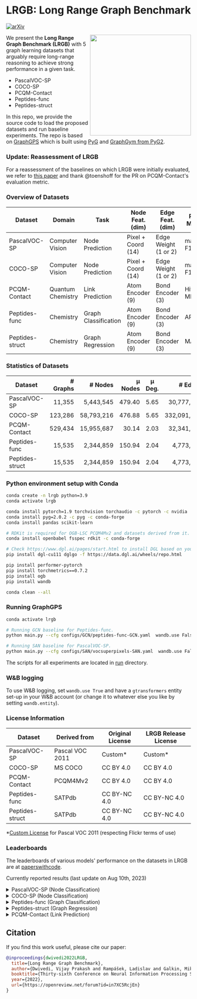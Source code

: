 # LRGB: Long Range Graph Benchmark

[![arXiv](https://img.shields.io/badge/arXiv-2206.08164-b31b1b.svg)](https://arxiv.org/abs/2206.08164)

<img src="https://i.imgur.com/2LKoGbu.png" align="right" width="275"/>

We present the **Long Range Graph Benchmark (LRGB)** with 5 graph learning datasets that arguably require
long-range reasoning to achieve strong performance in a given task. 
- PascalVOC-SP
- COCO-SP
- PCQM-Contact 
- Peptides-func
- Peptides-struct 

In this repo, we provide the source code to load the proposed datasets and run baseline experiments. 
The repo is based on [GraphGPS](https://github.com/rampasek/GraphGPS) which is built using [PyG](https://www.pyg.org/) and [GraphGym from PyG2](https://pytorch-geometric.readthedocs.io/en/2.0.0/notes/graphgym.html).


### Update: Reassessment of LRGB

For a reassessment of the baselines on which LRGB were initially evaluated, we refer to [this paper](https://arxiv.org/abs/2309.00367) and thank @toenshoff for the PR on PCQM-Contact's evaluation metric.


### Overview of Datasets

|  Dataset | Domain  |  Task | Node Feat. (dim)  | Edge Feat. (dim) | Perf. Metric | 
|---|---|---|---|---|---|
| PascalVOC-SP| Computer Vision | Node Prediction | Pixel + Coord (14) | Edge Weight (1 or 2) | macro F1 |
| COCO-SP | Computer Vision | Node Prediction | Pixel + Coord (14) | Edge Weight (1 or 2) | macro F1 |
| PCQM-Contact | Quantum Chemistry | Link Prediction | Atom Encoder (9) | Bond Encoder (3) | Hits@K, MRR
| Peptides-func | Chemistry | Graph Classification | Atom Encoder (9) | Bond Encoder (3) | AP
| Peptides-struct | Chemistry | Graph Regression | Atom Encoder (9) | Bond Encoder (3) | MAE |


### Statistics of Datasets

|  Dataset | # Graphs  |  # Nodes | μ Nodes  | μ Deg. | # Edges | μ Edges | μ Short. Path | μ Diameter 
|---|---:|---:|---:|:---:|---:|---:|---:|---:|
| PascalVOC-SP| 11,355 | 5,443,545 | 479.40 | 5.65 | 30,777,444 | 2,710.48 | 10.74±0.51 | 27.62±2.13 |
| COCO-SP | 123,286 | 58,793,216 | 476.88 | 5.65 | 332,091,902 | 2,693.67 | 10.66±0.55 | 27.39±2.14 |
| PCQM-Contact | 529,434 | 15,955,687 | 30.14 | 2.03 | 32,341,644 | 61.09 |4.63±0.63 | 9.86±1.79 |
| Peptides-func | 15,535 | 2,344,859 | 150.94 | 2.04 | 4,773,974 | 307.30 | 20.89±9.79 | 56.99±28.72 |
| Peptides-struct | 15,535 | 2,344,859 | 150.94 | 2.04 | 4,773,974 | 307.30 | 20.89±9.79 | 56.99±28.72 |


### Python environment setup with Conda

```bash
conda create -n lrgb python=3.9
conda activate lrgb

conda install pytorch=1.9 torchvision torchaudio -c pytorch -c nvidia
conda install pyg=2.0.2 -c pyg -c conda-forge
conda install pandas scikit-learn

# RDKit is required for OGB-LSC PCQM4Mv2 and datasets derived from it.  
conda install openbabel fsspec rdkit -c conda-forge

# Check https://www.dgl.ai/pages/start.html to install DGL based on your CUDA requirements
pip install dgl-cu111 dglgo -f https://data.dgl.ai/wheels/repo.html

pip install performer-pytorch
pip install torchmetrics==0.7.2
pip install ogb
pip install wandb

conda clean --all
```

### Running GraphGPS
```bash
conda activate lrgb

# Running GCN baseline for Peptides-func.
python main.py --cfg configs/GCN/peptides-func-GCN.yaml  wandb.use False

# Running SAN baseline for PascalVOC-SP.
python main.py --cfg configs/SAN/vocsuperpixels-SAN.yaml  wandb.use False

```

The scripts for all experiments are located in [run](./run) directory.

### W&B logging
To use W&B logging, set `wandb.use True` and have a `gtransformers` entity set-up in your W&B account (or change it to whatever else you like by setting `wandb.entity`). 

<!-- ### Datasets Links

Following is a list of direct URL links of the proposed datasets that are used in the respective files in the [graphgps/loader/dataset](graphgps/loader/dataset) directory. Note that the links below are just for information and there is no need to manually download these source files. The files are automatically downloaded in the corresponding files in the [graphgps/loader/dataset](graphgps/loader/dataset) directory.

1. PascalVOC-SP: [link](https://www.dropbox.com/s/8x722ai272wqwl4/voc_superpixels_edge_wt_region_boundary.zip?dl=0)  
2. COCO-SP: [link](https://www.dropbox.com/s/r6ihg1f4pmyjjy0/coco_superpixels_edge_wt_region_boundary.zip?dl=0)  
3. PCQM-Contact: [link](https://datasets-public-research.s3.us-east-2.amazonaws.com/PCQM4M/pcqm4m-contact.tsv.gz)  
4. Peptides-func: [link](https://www.dropbox.com/s/ol2v01usvaxbsr8/peptide_multi_class_dataset.csv.gz?dl=0)  
5. Peptides-struct: [link](https://www.dropbox.com/s/464u3303eu2u4zp/peptide_structure_dataset.csv.gz?dl=0)   -->

### License Information

|  Dataset | Derived from  |  Original License | LRGB Release License  |
|---|---|---|---|
| PascalVOC-SP| Pascal VOC 2011 | Custom* | Custom* |
| COCO-SP | MS COCO | CC BY 4.0 | CC BY 4.0 |
| PCQM-Contact | PCQM4Mv2 | CC BY 4.0 | CC BY 4.0 |
| Peptides-func | SATPdb | CC BY-NC 4.0 | CC BY-NC 4.0 |
| Peptides-struct | SATPdb | CC BY-NC 4.0 | CC BY-NC 4.0 |


*[Custom License](http://host.robots.ox.ac.uk/pascal/VOC/voc2011/index.html) for Pascal VOC 2011 (respecting Flickr terms of use)

### Leaderboards
The leaderboards of various models' performance on the datasets in LRGB are at [paperswithcode](https://paperswithcode.com/dataset/pascalvoc-sp).

Currently reported results (last update on Aug 10th, 2023)

<details>
  <summary> PascalVOC-SP (Node Classification) </summary>

  | Model | Test F1 (higher is better) | Reference | #params |
  | --- | --- | --- | --- |
  | Exphormer | 0.3975±0.0037 | [Shirzad, Velingker, Venkatachalam, et al, ICML 2023](https://openreview.net/forum?id=3Ge74dgjjU) | 509k |
  | GraphGPS | 0.3748±0.0109 | [Rampášek et al, NeurIPS 2022](https://openreview.net/forum?id=lMMaNf6oxKM) | 510k |
  | Cache-GNN+LapPE | 0.3462±0.0085 | [Ma et al, KDD 2023](https://dl.acm.org/doi/10.1145/3580305.3599260) | 500k | 
  | DRew-GatedGCN+LapPE | 0.3314±0.0024 | [Gutteridge et al, ICML 2023](https://openreview.net/forum?id=WEgjbJ6IDN) | 502k |
  | SAN+LapPE | 0.3230±0.0039 | [Dwivedi et al, NeurIPS 2022](https://arxiv.org/abs/2206.08164) | 531k |
  | SAN+RWSE | 0.3216±0.0027 | [Dwivedi et al, NeurIPS 2022](https://arxiv.org/abs/2206.08164) | 468k |
  | GatedGCN+LapPE+virtual node | 0.3103±0.0068 | [Cai et al, ICML 2023](https://openreview.net/forum?id=1EuHYKFPgA) | 502k |
  | GatedGCN | 0.2873±0.0219 | [Dwivedi et al, NeurIPS 2022](https://arxiv.org/abs/2206.08164) | 502k |
  | GatedGCN+LapPE | 0.2860±0.0085 | [Dwivedi et al, NeurIPS 2022](https://arxiv.org/abs/2206.08164) | 502k |
  | Transformer+LapPE | 0.2694±0.0098 | [Dwivedi et al, NeurIPS 2022](https://arxiv.org/abs/2206.08164) | 501k |
  | GCNII | 0.1698±0.0080 | [Dwivedi et al, NeurIPS 2022](https://arxiv.org/abs/2206.08164) | 492k |
  | GCN | 0.1268±0.0060 | [Dwivedi et al, NeurIPS 2022](https://arxiv.org/abs/2206.08164) | 496k |
  | GINE | 0.1265±0.0076 | [Dwivedi et al, NeurIPS 2022](https://arxiv.org/abs/2206.08164) | 505k |

</details>

<details>
  <summary> COCO-SP (Node Classification) </summary>

  | Model | Test F1 (higher is better) | Reference | #params |
  | --- | --- | --- | --- |
  | Exphormer | 0.3455±0.0009 | [Shirzad, Velingker, Venkatachalam, et al, ICML 2023](https://openreview.net/forum?id=3Ge74dgjjU) | 499k |
  | GraphGPS | 0.3412±0.0044 | [Rampášek et al, NeurIPS 2022](https://openreview.net/forum?id=lMMaNf6oxKM) | 516k |
  | Cache-GNN+LapPE | 0.2793±0.0033 | [Ma et al, KDD 2023](https://dl.acm.org/doi/10.1145/3580305.3599260) | 500k | 
  | GatedGCN | 0.2641±0.0045 | [Dwivedi et al, NeurIPS 2022](https://arxiv.org/abs/2206.08164) | 509k |
  | Transformer+LapPE | 0.2618±0.0031 | [Dwivedi et al, NeurIPS 2022](https://arxiv.org/abs/2206.08164) | 508k |
  | SAN+LapPE | 0.2592±0.0158 | [Dwivedi et al, NeurIPS 2022](https://arxiv.org/abs/2206.08164) | 536k |
  | GatedGCN+LapPE | 0.2574±0.0034 | [Dwivedi et al, NeurIPS 2022](https://arxiv.org/abs/2206.08164) | 509k |
  | SAN+RWSE | 0.2434±0.0156 | [Dwivedi et al, NeurIPS 2022](https://arxiv.org/abs/2206.08164) | 474k |
  | GCNII | 0.1404±0.0011 | [Dwivedi et al, NeurIPS 2022](https://arxiv.org/abs/2206.08164) | 505k |
  | GINE | 0.1339±0.0044 | [Dwivedi et al, NeurIPS 2022](https://arxiv.org/abs/2206.08164) | 515k |
  | GCN | 0.0841±0.0010 | [Dwivedi et al, NeurIPS 2022](https://arxiv.org/abs/2206.08164) | 509k |

</details>

<details>
  <summary> Peptides-func (Graph Classification) </summary>

  | Model | Test AP (higher is better) | Reference | #params |
  | --- | --- | --- | --- |
  | DRew-GCN+LapPE | 0.7150±0.0044 | [Gutteridge et al, ICML 2023](https://openreview.net/forum?id=WEgjbJ6IDN) | 502k |
  | GRIT | 0.6988±0.0082 | [Ma, Lin, et al, ICML 2023](https://openreview.net/forum?id=HjMdlNgybR) | 443k |
  | GraphMLP-Mixer | 0.6970±0.0080 | [He et al, ICML 2023](https://openreview.net/forum?id=l7yTbEWuOQ) | 397k |
  | Graph ViT | 0.6942±0.0075 | [He et al, ICML 2023](https://openreview.net/forum?id=l7yTbEWuOQ) | 692k |
  | MGT+WavePE | 0.6817±0.0064 | [Ngo, Hy, et al, 2023](https://arxiv.org/abs/2302.08647) | 499k |
  | PathNN | 0.6816±0.0026 | [Michel, Nikolentzos et al, ICML 2023](https://openreview.net/forum?id=5Purw053IP) | 510k |
  | GatedGCN+RWSE+virtual node | 0.6685±0.0062 | [Cai et al, ICML 2023](https://openreview.net/forum?id=1EuHYKFPgA) | 506k |
  | Cache-GNN+LapPE | 0.6671±0.0056 | [Ma et al, KDD 2023](https://dl.acm.org/doi/10.1145/3580305.3599260) | 500k | 
  | Graph Diffuser | 0.6651±0.0010 | [Glickman & Yahav, 2023](https://arxiv.org/abs/2303.00613) | 509k |
  | CIN++ | 0.6569±0.0117 | [Giusti et al, 2023](https://arxiv.org/abs/2306.03561) | ~500k |
  | GraphGPS | 0.6535±0.0041 | [Rampášek et al, NeurIPS 2022](https://openreview.net/forum?id=lMMaNf6oxKM) | 504k |
  | Exphormer | 0.6527±0.0043 | [Shirzad, Velingker, Venkatachalam, et al, ICML 2023](https://openreview.net/forum?id=3Ge74dgjjU) | 446k |
  | SAN+RWSE | 0.6439±0.0075 | [Dwivedi et al, NeurIPS 2022](https://arxiv.org/abs/2206.08164) | 500k |
  | SAN+LapPE | 0.6384±0.0121 | [Dwivedi et al, NeurIPS 2022](https://arxiv.org/abs/2206.08164) | 493k |
  | Transformer+LapPE | 0.6326±0.0126 | [Dwivedi et al, NeurIPS 2022](https://arxiv.org/abs/2206.08164) | 488k |
  | GatedGCN+RWSE | 0.6069±0.0035 | [Dwivedi et al, NeurIPS 2022](https://arxiv.org/abs/2206.08164) | 506k |
  | GCN | 0.5930±0.0023 | [Dwivedi et al, NeurIPS 2022](https://arxiv.org/abs/2206.08164) | 508k |
  | GatedGCN | 0.5864±0.0077 | [Dwivedi et al, NeurIPS 2022](https://arxiv.org/abs/2206.08164) | 509k |
  | GCNII | 0.5543±0.0078 | [Dwivedi et al, NeurIPS 2022](https://arxiv.org/abs/2206.08164) | 505k |
  | GINE | 0.5498±0.0079 | [Dwivedi et al, NeurIPS 2022](https://arxiv.org/abs/2206.08164) | 476k |

</details>

<details>
  <summary> Peptides-struct (Graph Regression) </summary>

  | Model | Test MAE (lower is better) | Reference | #params |
  | --- | --- | --- | --- |
  | Cache-GNN+LapPE | 0.2358±0.0013 | [Ma et al, KDD 2023](https://dl.acm.org/doi/10.1145/3580305.3599260) | 500k | 
  | Graph ViT | 0.2449±0.0016 | [He et al, ICML 2023](https://openreview.net/forum?id=l7yTbEWuOQ) | 561k |
  | MGT+WavePE | 0.2453±0.0025 | [Ngo, Hy, et al, 2023](https://arxiv.org/abs/2302.08647) | 499k |
  | GRIT | 0.2460±0.0012 | [Ma, Lin, et al, ICML 2023](https://openreview.net/forum?id=HjMdlNgybR) | 439k |
  | Graph Diffuser | 0.2461±0.0010 | [Glickman & Yahav, 2023](https://arxiv.org/abs/2303.00613) | 509k |
  | Exphormer | 0.2481±0.0007 | [Shirzad, Velingker, Venkatachalam, et al, ICML 2023](https://openreview.net/forum?id=3Ge74dgjjU) | 426k |
  | GCN+virtual node | 0.2488±0.0021 | [Cai et al, ICML 2023](https://openreview.net/forum?id=1EuHYKFPgA) | 508k |
  | Graph MLP-Mixer | 0.2494±0.0007 | [He et al, ICML 2023](https://openreview.net/forum?id=l7yTbEWuOQ) | 397k |
  | GraphGPS | 0.2500±0.0005 | [Rampášek et al, NeurIPS 2022](https://openreview.net/forum?id=lMMaNf6oxKM) | 504k |
  | CIN++ | 0.2523±0.0013 | [Giusti et al, 2023](https://arxiv.org/abs/2306.03561) | ~500k |
  | Transformer+LapPE | 0.2529±0.0016 | [Dwivedi et al, NeurIPS 2022](https://arxiv.org/abs/2206.08164) | 488k |
  | DRew-GCN+LapPE | 0.2536±0.0015 | [Gutteridge et al, ICML 2023](https://openreview.net/forum?id=WEgjbJ6IDN) | 495k |
  | SAN+RWSE | 0.2545±0.0012 | [Dwivedi et al, NeurIPS 2022](https://arxiv.org/abs/2206.08164) | 500k |
  | PathNN | 0.2545±0.0032 | [Michel, Nikolentzos et al, ICML 2023](https://openreview.net/forum?id=5Purw053IP) | 469k |
  | NPQ+GATv2 | 0.2589±0.0031 | [Jain et al, KLR Workshop at ICML, 2023](https://arxiv.org/abs/2307.09660) | NA |
  | SAN+LapPE | 0.2683±0.0043 | [Dwivedi et al, NeurIPS 2022](https://arxiv.org/abs/2206.08164) | 493k |
  | GatedGCN+RWSE | 0.3357±0.0006 | [Dwivedi et al, NeurIPS 2022](https://arxiv.org/abs/2206.08164) | 506k |
  | GatedGCN | 0.3420±0.0013 | [Dwivedi et al, NeurIPS 2022](https://arxiv.org/abs/2206.08164) | 509k |
  | GCNII | 0.3471±0.0010 | [Dwivedi et al, NeurIPS 2022](https://arxiv.org/abs/2206.08164) | 505k |
  | GCN | 0.3496±0.0013 | [Dwivedi et al, NeurIPS 2022](https://arxiv.org/abs/2206.08164) | 508k |
  | GINE | 0.3547±0.0045 | [Dwivedi et al, NeurIPS 2022](https://arxiv.org/abs/2206.08164) | 476k |

</details>

<details>
  <summary> PCQM-Contact (Link Prediction) </summary>

  | Model | Test MRR (higher is better) | Test Hits@1 | Test Hits@3 | Test Hits@10 | Reference | #params |
| --- | --- | --- | --- | --- | --- | --- |
| Exphormer | 0.3637±0.0020 |  |  |  | [Shirzad, Velingker, Venkatachalam, et al, ICML 2023](https://openreview.net/forum?id=3Ge74dgjjU) | 396k |
| Cache-GNN+RWSE | 0.3488±0.0008 | 0.1463±0.0011 | 0.4102±0.0008 | 0.8693±0.0008 | [Ma et al, KDD 2023](https://dl.acm.org/doi/10.1145/3580305.3599260) | 500k | 
| DRew-GCN | 0.3444±0.0017 |  |  |  | [Gutteridge et al, ICML 2023](https://openreview.net/forum?id=WEgjbJ6IDN) | 515k |
| Graph Diffuser | 0.3388±0.0011 | 0.1369±0.0012 | 0.4053±0.0011 | 0.8592±0.0007 | [Glickman & Yahav, 2023](https://arxiv.org/abs/2303.00613) | 521k |
| SAN+LapPE | 0.3350±0.0003 | 0.1355±0.0017 | 0.4004±0.0021 | 0.8478±0.0044 | [Dwivedi et al, NeurIPS 2022](https://arxiv.org/abs/2206.08164) | 499k |
| SAN+RWSE | 0.3341±0.0006 | 0.1312±0.0016 | 0.4030±0.0008 | 0.8550±0.0024 | [Dwivedi et al, NeurIPS 2022](https://arxiv.org/abs/2206.08164) | 509k |
| GraphGPS | 0.3337±0.0006 |  |  |  | [Rampášek et al, NeurIPS 2022](https://openreview.net/forum?id=lMMaNf6oxKM) | 513k |
| GatedGCN+RWSE | 0.3242±0.0008 | 0.1288±0.0013 | 0.3808±0.0006 | 0.8517±0.0005 | [Dwivedi et al, NeurIPS 2022](https://arxiv.org/abs/2206.08164) | 524k |
| GCN | 0.3234±0.0006 | 0.1321±0.0007 | 0.3791±0.0004 | 0.8256±0.0006 | [Dwivedi et al, NeurIPS 2022](https://arxiv.org/abs/2206.08164) | 504k |
| GatedGCN | 0.3218±0.0011 | 0.1279±0.0018 | 0.3783±0.0004 | 0.8433±0.0011 | [Dwivedi et al, NeurIPS 2022](https://arxiv.org/abs/2206.08164) | 527k |
| GINE | 0.3180±0.0027 | 0.1337±0.0013 | 0.3642±0.0043 | 0.8147±0.0062 | [Dwivedi et al, NeurIPS 2022](https://arxiv.org/abs/2206.08164) | 517k |
| Transformer+LapPE | 0.3174±0.0020 | 0.1221±0.0011 | 0.3679±0.0033 | 0.8517±0.0039 | [Dwivedi et al, NeurIPS 2022](https://arxiv.org/abs/2206.08164) | 502k |
| GCNII | 0.3161±0.0004 | 0.1325±0.0009 | 0.3607±0.0003 | 0.8116±0.0009 | [Dwivedi et al, NeurIPS 2022](https://arxiv.org/abs/2206.08164) | 501k |

</details>


## Citation

If you find this work useful, please cite our paper:
```bibtex
@inproceedings{dwivedi2022LRGB,
  title={Long Range Graph Benchmark}, 
  author={Dwivedi, Vijay Prakash and Rampášek, Ladislav and Galkin, Mikhail and Parviz, Ali and Wolf, Guy and Luu, Anh Tuan and Beaini, Dominique},
  booktitle={Thirty-sixth Conference on Neural Information Processing Systems Datasets and Benchmarks Track},
  year={2022},
  url={https://openreview.net/forum?id=in7XC5RcjEn}
}
```
